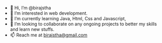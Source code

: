 - 👋 Hi, I’m @birajstha
- 👀 I’m interested in web development.
- 🌱 I’m currently learning Java, Html, Css and Javascript,
- 💞️ I’m looking to collaborate on any ongoing projects to better my skills and learn new stuffs.
- 📫 Reach me at birajstha@gmail.com 

<!---
birajstha/birajstha is a ✨ special ✨ repository because its `README.md` (this file) appears on your GitHub profile.
You can click the Preview link to take a look at your changes.
--->
